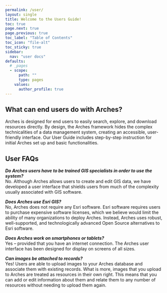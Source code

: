 ```yaml
---
permalink: /user/
layout: single
title: Welcome to the Users Guide!
toc: true
page.next: true
page.previous: true 
toc_label: "Table of Contents"
toc_icon: "file-alt"
toc_sticky: true
sidebar:
  nav: "user docs"
defaults:
  # _pages
  - scope:
      path: ""
      type: pages
    values:
      author_profile: true
---
```

## What can end users do with Arches?
Arches is designed for end users to easily search, explore, and download resources directly. By design, the Arches framework hides the complex technicalities of a data management system, creating an accessible, user-friendly interface. Our User Guide includes step-by-step instruction for initial Arches set up and basic functionalities. 

## User FAQs
***Do Arches users have to be trained GIS specialists in order to use the system?***  
No. Although Arches allows users to create and edit GIS data, we have developed a user interface that shields users from much of the complexity usually associated with GIS software.

***Does Arches use Esri GIS?***  
No, Arches does not require any Esri software. Esri software requires users to purchase expensive software licenses, which we believe would limit the ability of many organizations to deploy Arches. Instead, Arches uses robust, well-supported, and technologically advanced Open Source alternatives to Esri software.

***Does Arches work on smartphones or tablets?***  
Yes – provided that you have an internet connection. The Arches user interface has been designed for display on screens of all sizes.

***Can images be attached to records?***  
Yes! Users are able to upload images to your Arches database and associate them with existing records. What is more, images that you upload to Arches are treated as resources in their own right. This means that you can add or edit information about them and relate them to any number of resources without needing to upload them again.

